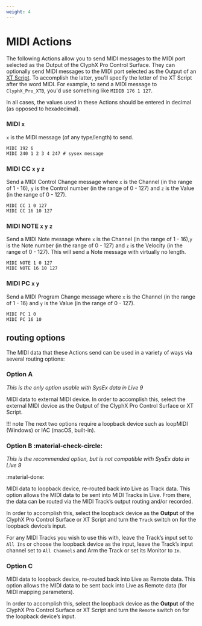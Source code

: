 ```yaml
---
weight: 4
---
```


# MIDI Actions

The following Actions allow you to send MIDI messages to the MIDI port selected as the Output of the ClyphX Pro Control Surface. They can optionally send MIDI messages to the MIDI port selected as the Output of an [XT Script](/manual/core-concepts#xt-scripts). To accomplish the latter, you'll specify the letter of the XT Script after the word MIDI. For example, to send a MIDI message to `ClyphX_Pro_XTB`, you'd use something like `MIDIB 176 1 127`. 

In all cases, the values used in these Actions should be entered in decimal (as opposed to hexadecimal).

### MIDI `x`

`x` is the MIDI message (of any type/length) to send.

```
MIDI 192 6
MIDI 240 1 2 3 4 247 # sysex message
```

### MIDI CC `x` `y` `z`

Send a MIDI Control Change message where `x` is the Channel (in the range of 1 - 16), `y` is the Control number (in the range of 0 - 127) and `z` is the Value (in the range of 0 - 127).

```
MIDI CC 1 0 127
MIDI CC 16 10 127
```

### MIDI NOTE `x` `y` `z`

Send a MIDI Note message where `x` is the Channel (in the range of 1 - 16),`y` is the Note number (in the range of 0 - 127) and `z` is the Velocity (in the range of 0 - 127). This will send a Note message with virtually no length.

```
MIDI NOTE 1 0 127
MIDI NOTE 16 10 127
```

### MIDI PC `x` `y`

Send a MIDI Program Change message where `x` is the Channel (in the range of 1 - 16) and `y` is the Value (in the range of 0 - 127).

```
MIDI PC 1 0
MIDI PC 16 10
```

## routing options

The MIDI data that these Actions send can be used in a variety of ways via several routing options:

### Option A

_This is the only option usable with SysEx data in Live 9_

MIDI data to external MIDI device. In order to accomplish this, select the external MIDI device as the Output of the ClyphX Pro Control Surface or XT Script.

!!! note
    The next two options require a loopback device such as loopMIDI (Windows) or IAC (macOS, built-in).

### Option B :material-check-circle:
_This is the recommended option, but is not compatible with SysEx data in Live 9_

:material-done:

MIDI data to loopback device, re-routed back into Live as Track data. This option allows the MIDI data to be sent into MIDI Tracks in Live. From there, the data can be routed via the MIDI Track’s output routing and/or recorded.

In order to accomplish this, select the loopback device as the **Output** of the ClyphX Pro Control Surface or XT Script and turn the `Track` switch on for the loopback device’s input.

For any MIDI Tracks you wish to use this with, leave the Track’s input set to `All Ins` or choose the loopback device as the input, leave the Track’s input channel set to `All Channels` and Arm the Track or set its Monitor to `In`.

### Option C

MIDI data to loopback device, re-routed back into Live as Remote data. This option allows the MIDI data to be sent back into Live as Remote data (for MIDI mapping parameters).

In order to accomplish this, select the loopback device as the **Output** of the ClyphX Pro Control Surface
or XT Script and turn the `Remote` switch on for the loopback device’s input.


